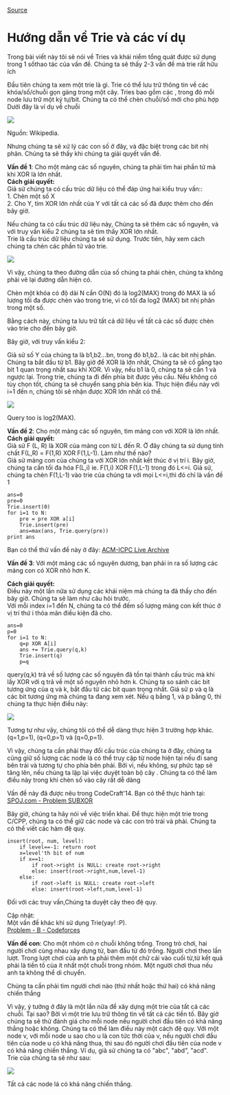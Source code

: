 
[Source](https://threads-iiith.quora.com/Tutorial-on-Trie-and-example-problems "Permalink to Tutorial on Trie and example problems - Threads @ IIIT Hyderabad")

# Hướng dẫn về Trie và các ví dụ

Trong bài viết này tôi sẽ nói về Tries và khái niểm tổng quát được sử dụng trong 1  sốthao tác của vấn đề. Chúng ta sẽ thấy 2-3 vấn đề mà trie rất hữu ích

Đầu tiên chúng ta xem một trie là gì. Trie có thể lưu trữ thông tin về các khóa/số/chuỗi gọn gàng trong một cây.
Tries bao gồm các , trong đó mỗi node lưu trữ một ký tự/bit. Chúng ta có thể chèn chuỗi/số mới cho phù hợp  
Dưới đây là ví dụ về chuỗi

![][1]

  
Nguồn: Wikipedia.

Nhưng chúng ta sẽ xử lý các con số ở đây, và đặc biệt trong các bit nhị phân. Chúng ta sẽ thấy khi chúng ta giải quyết vấn đề.

**Vấn đề 1**: Cho một mảng các số nguyên, chúng ta phải tìm hai phần tử mà khi XOR là lớn nhất.  
**Cách giải quyết:**  
Giả sử chúng ta có cấu trúc dữ liệu có thể đáp ứng hai kiểu truy vấn::  
1\. Chèn một số X  
2\. Cho Y, tìm XOR lớn nhất của Y với tất cả các số đã được thêm cho đến bây giờ.

Nếu chúng ta có cấu trúc dữ liệu này, Chúng ta sẽ thêm các số nguyên, và với truy vấn kiểu 2 chúng ta sẽ tìm thấy XOR lớn nhất.  
Trie là cấu trúc dữ liệu chúng ta sẽ sử dụng. Trước tiên, hãy xem cách chúng ta chèn các phần tử vào trie.

![][2]

  
Vì vậy, chúng ta theo đường dẫn của số chúng ta phải chèn, chúng ta không phải vẽ lại đường dẫn hiện có.

Chèn một khóa có độ dài N cần O(N) đó là log2(MAX) trong đó MAX là số lượng tối đa được chèn vào trong trie, vì có tối đa log2 (MAX) bit nhị phân trong một số.

Bằng cách này, chúng ta lưu trữ tất cả dữ liệu về tất cả các số được chèn vào trie cho đến bây giờ.

Bây giờ, với truy vấn kiểu 2:  

Giả sử số Y của chúng ta là b1,b2...bn, trong đó b1,b2.. là các bit nhị phân. Chúng ta bắt đầu từ b1. Bây giờ để XOR là lớn nhất, Chúng ta sẽ cố gắng tạo bit 1 quan trọng nhất sau khi XOR. Vì vậy, nếu b1 là 0, chúng ta sẽ cần 1 và ngược lại. Trong trie, chúng ta đi đến phía bit được yêu cầu. Nếu không có tùy chọn tốt, chúng ta sẽ chuyển sang phía bên kia. Thực hiện điều này với i=1 đến n, chúng tôi sẽ nhận được XOR lớn nhất có thể.

![][3]

Query too is log2(MAX).

**Vấn đề 2**: Cho một mảng các số nguyên, tìm mảng con với XOR là lớn nhất.  
**Cách giải quyết:**  
Giả sử F (L, R) là XOR của mảng con từ L đến R. 
Ở đây chúng ta sử dụng tính chất F(L,R) = F(1,R) XOR F(1,L-1). Làm như thế nào?  
Giả sử mảng con của chúng ta với XOR lớn nhất kết thúc ở vị trí i. Bây giờ, chúng ta cần tối đa hóa F(L,i) ie. F(1,i) XOR F(1,L-1) trong đó L<=i. Giả sử, chúng ta chèn F(1,L-1) vào trie của chúng ta với mọi L<=i,thì đó chỉ là vấn đề 1
    
    
    ans=0
    pre=0
    Trie.insert(0)
    for i=1 to N:
        pre = pre XOR a[i]
        Trie.insert(pre)
        ans=max(ans, Trie.query(pre))
    print ans
    

Bạn có thể thử vấn đề này ở đây: [ACM-ICPC Live Archive][4]

**Vấn đề 3**: Với một mảng các số nguyên dương, bạn phải in ra số lượng các mảng con có XOR nhỏ hơn K.

**Cách giải quyết:**  
Điều này một lần nữa sử dụng các khái niệm mà chúng ta đã thấy cho đến bây giờ. Chúng ta sẽ làm như câu hỏi trước.  
Với mỗi index i=1 đến N, chúng ta có thể đếm số lượng mảng con kết thúc ở vị trí thứ i thỏa mãn điều kiện đã cho.

    
    
    ans=0
    p=0
    for i=1 to N:
        q=p XOR A[i]
        ans += Trie.query(q,k)
        Trie.insert(q)
        p=q
    

  
query(q,k) trả về số lượng các số nguyên đã tồn tại thành cấu trúc mà khi lấy XOR với q trả về một số nguyên nhỏ hơn k.
Chúng ta so sánh các bit tương ứng của q và k, bắt đầu từ các bit quan trọng nhất. Giả sử p và q là các bit tương ứng mà chúng ta đang xem xét.
Nếu q bằng 1, và p bằng 0, thì chúng ta thực hiện điều này:  

![][5]

Tương tự như vậy, chúng tôi có thể dễ dàng thực hiện 3 trường hợp khác. (q=1,p=1), (q=0,p=1) và (q=0,p=1).

Vì vậy, chúng ta cần phải thay đổi cấu trúc của chúng ta ở đây, chúng ta cũng giữ số lượng các node lá có thể truy cập từ node hiện tại nếu đi sang bên trái và tương tự cho phía bên phải. Bởi vì, nếu không, sự phức tạp sẽ tăng lên, nếu chúng ta lặp lại việc duyệt toàn bộ cây . Chúng ta có thể làm điều này trong khi chèn số vào cây rất dễ dàng

Vấn đề này đã được nêu trong CodeCraft'14. Bạn có thể thực hành tại: [SPOJ.com - Problem SUBXOR][6]

Bây giờ, chúng ta hãy nói về việc triển khai. 
Để thực hiện một trie trong C/CPP, chúng ta có thể giữ các node và các con trỏ trái và phải. Chúng ta có thể viết các hàm đệ quy. 

    
    
    insert(root, num, level):
        if level==-1: return root
        x=level'th bit of num
        if x==1:
            if root->right is NULL: create root->right
            else: insert(root->right,num,level-1)
        else:
            if root->left is NULL: create root->left
            else: insert(root->left,num,level-1)
    

  
Đối với các truy vấn,Chúng ta duyệt cây theo đệ quy.

Cập nhật:  
Một vấn đề khác khi sử dụng Trie(yay! :P).  
[Problem - B - Codeforces][7]

**Vấn đề con**: Cho một nhóm có _n_ chuỗi không trống. Trong trò chơi, hai người chơi cùng nhau xây dựng từ, ban đầu từ đó trống. Người chơi theo lần lượt. Trong lượt chơi của anh ta phải thêm một chữ cái vào cuối từ,từ kết quả phải là tiền tố của ít nhất một chuỗi trong nhóm. Một người chơi thua nếu anh ta không thể di chuyển.

Chúng ta cần phải tìm người chơi nào (thứ nhất hoặc thứ hai) có khả năng chiến thắng

Vì vậy, ý tưởng ở đây là một lần nữa để xây dựng một trie của tất cả các chuỗi. Tại sao? Bởi vì một trie lưu trữ thông tin về tất cả các tiền tố.
Bây giờ chúng ta sẽ thử đánh giá cho mỗi node nếu người chơi đầu tiên có khả năng thắng hoặc không.  Chúng ta có thể làm điều này một cách đệ quy. Với một node v, với mỗi node u sao cho u là con tức thời của v, nếu người chơi đầu tiên của node u có khả năng thua, thì sau đó người chơi đầu tiên của node v có khả năng chiến thắng.
Ví dụ, giả sử chúng ta có "abc", "abd", "acd".  
Trie của chúng ta sẽ như sau:

![][8]

  
Tất cả các node lá có khả năng chiến thắng.

[1]: https://qph.fs.quoracdn.net/main-qimg-aea28d9cd34aaf2d5783f4cd04e5abbd
[2]: https://qph.fs.quoracdn.net/main-qimg-388217a1992f1b2aac51e9917aa76d9c
[3]: https://qph.fs.quoracdn.net/main-qimg-e5d624e2cd693d713840a30ca9aaa461
[4]: https://icpcarchive.ecs.baylor.edu/index.php?Itemid=8&category=345&option=com_onlinejudge&page=show_problem&problem=2683
[5]: https://qph.fs.quoracdn.net/main-qimg-f24ea5ecf11805e7bcd82a48bb9cad25
[6]: http://www.spoj.com/problems/SUBXOR
[7]: http://codeforces.com/contest/455/problem/B
[8]: https://qph.fs.quoracdn.net/main-qimg-f81def67dffcc9e95306d65b27daa2f7-c

  
